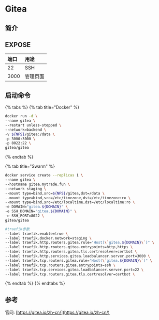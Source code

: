 # Gitea

## 简介



## EXPOSE

| 端口 | 用途 |
| :--- | :--- |
| 22 | SSH |
| 3000 | 管理页面 |



## 启动命令

{% tabs %}
{% tab title="Docker" %}
```bash
docker run -d \
--name gitea \
--restart unless-stopped \
--network=backend \
-v ${NFS}/gitea:/data \
-p 3000:3000 \
-p 8022:22 \
gitea/gitea
```
{% endtab %}

{% tab title="Swarm" %}
```bash
docker service create --replicas 1 \
--name gitea \
--hostname gitea.mytrade.fun \
--network staging \
--mount type=bind,src=${NFS}/gitea,dst=/data \
--mount type=bind,src=/etc/timezone,dst=/etc/timezone:ro \
--mount type=bind,src=/etc/localtime,dst=/etc/localtime:ro \
-e DOMAIN="gitea.${DOMAIN}" \
-e SSH_DOMAIN="gitea.${DOMAIN}" \
-e SSH_PORT=8022 \
gitea/gitea

#traefik参数
--label traefik.enable=true \
--label traefik.docker.network=staging \
--label traefik.http.routers.gitea.rule="Host(\`gitea.${DOMAIN}\`)" \
--label traefik.http.routers.gitea.entrypoints=http,https \
--label traefik.http.routers.gitea.tls.certresolver=certbot \
--label traefik.http.services.gitea.loadbalancer.server.port=3000 \
--label traefik.tcp.routers.gitea.rule="Host(\`gitea.${DOMAIN}\`)" \
--label traefik.tcp.routers.gitea.entrypoints=ssh \
--label traefik.tcp.services.gitea.loadbalancer.server.port=22 \
--label traefik.tcp.routers.gitea.tls.certresolver=certbot \
```
{% endtab %}
{% endtabs %}



##  参考

官网:  [https://gitea.io/zh-cn/](https://gitea.io/zh-cn/)

